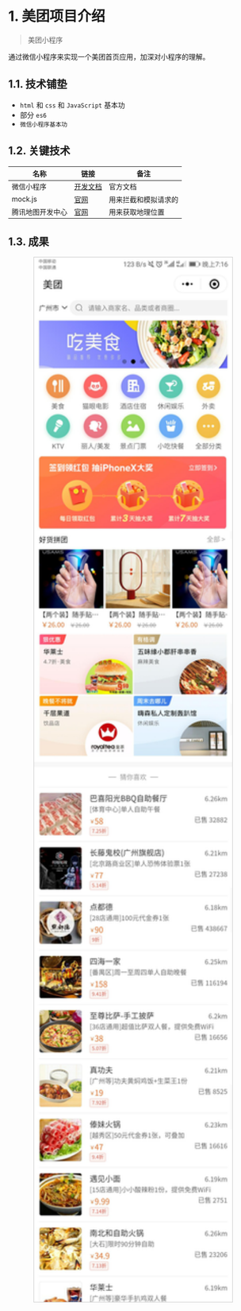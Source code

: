 # 1. 美团项目介绍

> 美团小程序

通过微信小程序来实现一个美团首页应用，加深对小程序的理解。

## 1.1. 技术铺垫

-  `html` 和 `css` 和 `JavaScript` 基本功
- 部分 `es6`
- `微信小程序基本功`

## 1.2. 关键技术

| 名称           | 链接                                                         | 备注                 |
| -------------- | ------------------------------------------------------------ | -------------------- |
| 微信小程序     | [开发文档](https://developers.weixin.qq.com/miniprogram/dev/component/) | 官方文档             |
| mock.js        | [官网](http://mockjs.com/)                                   | 用来拦截和模拟请求的 |
| 腾讯地图开发中心 | [官网](https://lbs.qq.com/index.html)                        | 用来获取地理位置     |

## 1.3. 成果

<img src="./medias/1.jpg" style="display:block;margin:0 auto;border:1px solid #ccc;"  width="400">